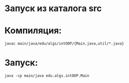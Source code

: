 # Запуск из каталога src


# Компиляция:

`javac main/java/edu/algs/intOOP/{Main.java,util/*.java}`


# Запуск:

`java -cp main/java edu.algs.intOOP.Main`

